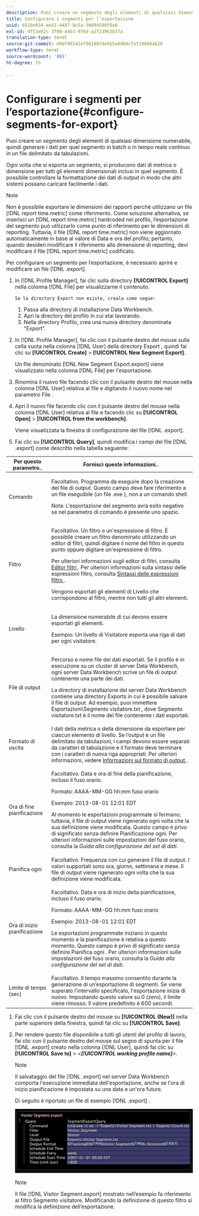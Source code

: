 ```yaml
---
description: Puoi creare un segmento degli elementi di qualsiasi dimensione numerabile, quindi generare i dati per quel segmento in batch o in tempo reale continuo in un file delimitato da tabulazioni.
title: Configurare i segmenti per l’esportazione
uuid: 651be834-ee41-4487-8c5a-30d94580f6a0
exl-id: 4f53e02c-3f00-44b3-9f6d-a2f23903b3fa
translation-type: tm+mt
source-git-commit: d9df90242ef96188f4e4b5e6d04cfef196b0a628
workflow-type: tm+mt
source-wordcount: '865'
ht-degree: 1%

---
```


# Configurare i segmenti per l’esportazione{#configure-segments-for-export}

Puoi creare un segmento degli elementi di qualsiasi dimensione numerabile, quindi generare i dati per quel segmento in batch o in tempo reale continuo in un file delimitato da tabulazioni.

Ogni volta che si esporta un segmento, si producono dati di metrica o dimensione per tutti gli elementi dimensionali inclusi in quel segmento. È possibile controllare la formattazione dei dati di output in modo che altri sistemi possano caricare facilmente i dati.

>[!NOTE]
>
>Non è possibile esportare le dimensioni dei rapporti perché utilizzano un file [!DNL report time.metric] come riferimento. Come soluzione alternativa, se inserisci un [!DNL report time.metric] hardcoded nel profilo, l’esportazione del segmento può utilizzarlo come punto di riferimento per le dimensioni di reporting. Tuttavia, il file [!DNL report time.metric] non viene aggiornato automaticamente in base al valore di Data e ora del profilo; pertanto, quando desideri modificare il riferimento alla dimensione di reporting, devi modificare il file [!DNL report time.metric] codificato.

Per configurare un segmento per l’esportazione, è necessario aprire e modificare un file [!DNL .export].

1. In [!DNL Profile Manager], fai clic sulla directory **[!UICONTROL Export]** nella colonna [!DNL File] per visualizzarne il contenuto.

       Se la directory Export non esiste, creala come segue:
   
   1. Passa alla directory di installazione Data Workbench.
   1. Apri la directory del profilo in cui stai lavorando.
   1. Nella directory Profilo, crea una nuova directory denominata &quot;Export&quot;.

1. In [!DNL Profile Manager], fai clic con il pulsante destro del mouse sulla cella vuota nella colonna [!DNL User] della directory Export , quindi fai clic su **[!UICONTROL Create]** > **[!UICONTROL New Segment Export]**.

   Un file denominato [!DNL New Segment Export.export] viene visualizzato nella colonna [!DNL File] per l&#39;esportazione.

1. Rinomina il nuovo file facendo clic con il pulsante destro del mouse nella colonna [!DNL User] relativa al file e digitando il nuovo nome nel parametro File .
1. Apri il nuovo file facendo clic con il pulsante destro del mouse nella colonna [!DNL User] relativa al file e facendo clic su **[!UICONTROL Open]** > **[!UICONTROL from the workbench]**.

   Viene visualizzata la finestra di configurazione del file [!DNL .export].

1. Fai clic su **[!UICONTROL Query]**, quindi modifica i campi del file [!DNL .export] come descritto nella tabella seguente:

<table id="table_C2EC8FCD3FA04DE78D2CADFA3F7FD8E3"> 
 <thead> 
  <tr> 
   <th colname="col1" class="entry"> Per questo parametro.. </th> 
   <th colname="col2" class="entry"> Fornisci queste informazioni.. </th> 
  </tr> 
 </thead>
 <tbody> 
  <tr> 
   <td colname="col1"> Comando </td> 
   <td colname="col2"> <p>Facoltativo. Programma da eseguire dopo la creazione del file di output. Questo campo deve fare riferimento a un file eseguibile (un file <span class="filepath"> .exe </span>), non a un comando shell. </p> <p>Nota:  L’esportazione del segmento avrà esito negativo se nel parametro di comando è presente uno spazio. </p> </td> 
  </tr> 
  <tr> 
   <td colname="col1"> Filtro </td> 
   <td colname="col2"> <p>Facoltativo. Un filtro o un'espressione di filtro. È possibile creare un filtro denominato utilizzando un editor di filtri, quindi digitare il nome del filtro in questo punto oppure digitare un'espressione di filtro. </p> <p>Per ulteriori informazioni sugli editor di filtri, consulta <a href="../../../home/c-get-started/c-analysis-vis/c-filter-editors/c-filter-editors.md#concept-2f343ecbed8240f18b0c1f1eccef11e3"> Editor filtri </a>. Per ulteriori informazioni sulla sintassi delle espressioni filtro, consulta <a href="../../../home/c-get-started/c-qry-lang-syntx/c-syntx-fltr-exp.md#concept-72f2563f809747a2a3cff7ec72462a15"> Sintassi delle espressioni filtro </a>. </p> <p>Vengono esportati gli elementi di Livello che corrispondono al filtro, mentre non tutti gli altri elementi. </p> </td> 
  </tr> 
  <tr> 
   <td colname="col1"> Livello </td> 
   <td colname="col2"> <p>La dimensione numerabile di cui devono essere esportati gli elementi. </p> <p>Esempio: Un livello di Visitatore esporta una riga di dati per ogni visitatore. </p> </td> 
  </tr> 
  <tr> 
   <td colname="col1"> File di output </td> 
   <td colname="col2"> <p>Percorso e nome file dei dati esportati. Se il profilo è in esecuzione su un cluster di server Data Workbench, ogni server Data Workbench scrive un file di output contenente una parte dei dati. </p> <p>La directory di installazione del server Data Workbench contiene una directory Exports in cui è possibile salvare il file di output. Ad esempio, puoi immettere <span class="filepath"> Esportazioni\Segmento visitatore.txt </span>, dove <span class="filepath"> Segmento visitatore.txt </span> è il nome del file contenente i dati esportati. </p> </td> 
  </tr> 
  <tr> 
   <td colname="col1"> Formato di uscita </td> 
   <td colname="col2"> I dati della metrica o della dimensione da esportare per ciascun elemento di livello. Se l’output è un file delimitato da tabulazioni, i campi devono essere separati da caratteri di tabulazione e il formato deve terminare con i caratteri di nuova riga appropriati. Per ulteriori informazioni, vedere <a href="../../../home/c-get-started/c-exp-data-seg-exp/c-abt-otpt-frmt.md#concept-ac7e24d1374a4b418365db7cc98c361e"> Informazioni sul formato di output </a>. </td> 
  </tr> 
  <tr> 
   <td colname="col1"> Ora di fine pianificazione </td> 
   <td colname="col2"> <p>Facoltativo. Data e ora di fine della pianificazione, incluso il fuso orario. </p> <p>Formato: AAAA-MM-GG hh:mm fuso orario </p> <p>Esempio: 2013-08-01 12:01 EDT </p> <p>Al momento le esportazioni programmate si fermano; tuttavia, il file di output viene rigenerato ogni volta che la sua definizione viene modificata. Questo campo è privo di significato senza definire Pianificazione ogni. Per ulteriori informazioni sulle impostazioni del fuso orario, consulta la <i>Guida alla configurazione del set di dati</i>. </p> </td> 
  </tr> 
  <tr> 
   <td colname="col1"> Pianifica ogni </td> 
   <td colname="col2"> Facoltativo. Frequenza con cui generare il file di output. I valori supportati sono ora, giorno, settimana e mese. Il file di output viene rigenerato ogni volta che la sua definizione viene modificata. </td> 
  </tr> 
  <tr> 
   <td colname="col1"> Ora di inizio pianificazione </td> 
   <td colname="col2"> <p>Facoltativo. Data e ora di inizio della pianificazione, incluso il fuso orario. </p> <p>Formato: AAAA-MM-GG hh:mm fuso orario </p> <p>Esempio: 2013-08-01 12:01 EDT </p> <p>Le esportazioni programmate iniziano in questo momento e la pianificazione è relativa a questo momento. Questo campo è privo di significato senza definire <span class="wintitle"> Pianifica ogni </span>. Per ulteriori informazioni sulle impostazioni del fuso orario, consulta la <i>Guida alla configurazione del set di dati</i>. </p> </td> 
  </tr> 
  <tr> 
   <td colname="col1"> Limite di tempo (sec) </td> 
   <td colname="col2"> Facoltativo. Il tempo massimo consentito durante la generazione di un’esportazione di segmenti. Se viene superato l'intervallo specificato, l'esportazione inizia di nuovo. Impostando questo valore su 0 (zero), il limite viene rimosso. Il valore predefinito è 600 secondi. </td> 
  </tr> 
 </tbody> 
</table>

1. Fai clic con il pulsante destro del mouse su **[!UICONTROL (New)]** nella parte superiore della finestra, quindi fai clic su **[!UICONTROL Save]**.
1. Per rendere questo file disponibile a tutti gli utenti del profilo di lavoro, fai clic con il pulsante destro del mouse sul segno di spunta per il file [!DNL .export] creato nella colonna [!DNL User], quindi fai clic su **[!UICONTROL Save to]** > *&lt;**[!UICONTROL working profile name]**>*.

   >[!NOTE]
   >
   >Il salvataggio del file [!DNL .export] nel server Data Workbench comporta l&#39;esecuzione immediata dell&#39;esportazione, anche se l&#39;ora di inizio pianificazione è impostata su una data e un&#39;ora future.

   Di seguito è riportato un file di esempio [!DNL .export] .

   ![](assets/vis_Segment_Export_File.png)

   >[!NOTE]
   >
   >Il file [!DNL Visitor Segment.export] mostrato nell’esempio fa riferimento al filtro Segmento visitatore. Modificando la definizione di questo filtro si modifica la definizione dell’esportazione.
